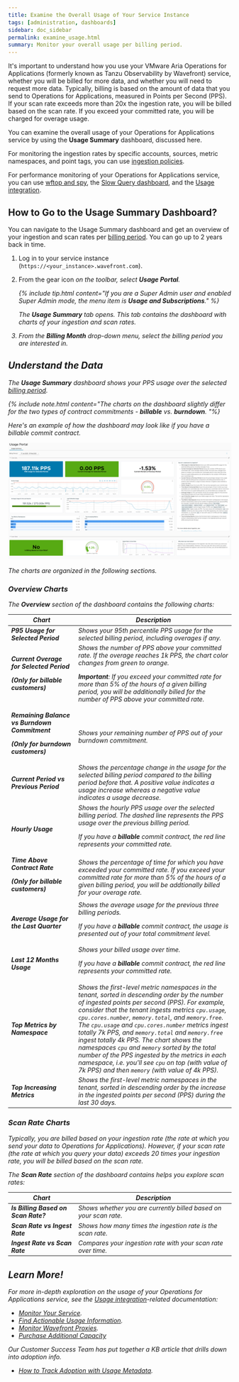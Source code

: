 ```yaml
---
title: Examine the Overall Usage of Your Service Instance
tags: [administration, dashboards]
sidebar: doc_sidebar
permalink: examine_usage.html
summary: Monitor your overall usage per billing period.
---
```


It's important to understand how you use your VMware Aria Operations for Applications (formerly known as Tanzu Observability by Wavefront) service, whether you will be billed for more data, and whether you will need to request more data. Typically, billing is based on the amount of data that you send to Operations for Applications, measured in Points per Second (PPS). If your scan rate exceeds more than 20x the ingestion rate, you will be billed based on the scan rate. If you exceed your committed rate, you will be charged for overage usage.

You can examine the overall usage of your Operations for Applications service by using the **Usage Summary** dashboard, discussed here.

For monitoring the ingestion rates by specific accounts, sources, metric namespaces, and point tags, you can use [ingestion policies](ingestion_policies.html).

For performance monitoring of your Operations for Applications service, you can use [wftop and spy](wavefront_monitoring_spy.html), the [Slow Query dashboard](monitoring_overview.html#find-slow-queries-and-improve-dashboard-response), and the [Usage integration](wavefront_monitoring.html).

## How to Go to the Usage Summary Dashboard?

You can navigate to the Usage Summary dashboard and get an overview of your ingestion and scan rates per [billing period](glossary.html#b). You can go up to 2 years back in time.

1. Log in to your service instance (`https://<your_instance>.wavefront.com`).
1. From the gear icon <i class="fa fa-cog"/> on the toolbar, select **Usage Portal**.

    {% include tip.html content="If you are a Super Admin user and enabled Super Admin mode, the menu item is **Usage and Subscriptions**." %}
    
    The **Usage Summary** tab opens. This tab contains the dashboard with charts of your ingestion and scan rates.
1. From the **Billing Month** drop-down menu, select the billing period you are interested in.
   
   
## Understand the Data

The **Usage Summary** dashboard shows your PPS usage over the selected [billing period](glossary.html#b).

{% include note.html content="The charts on the dashboard slightly differ for the two types of contract commitments - **billable** vs. **burndown**. "%}

Here's an example of how the dashboard may look like if you have a billable commit contract.

![Example of the Usage Summary dashboard](images/usage_overview.png)

The charts are organized in the following sections.

### Overview Charts

The **Overview** section of the dashboard contains the following charts:

<table style="width: 100%;">
<tbody>
<thead>
<tr><th width="30%">Chart</th><th width="70%">Description</th></tr>
</thead>
<tr>
<td><strong>P95 Usage for Selected Period</strong></td>
<td>Shows your 95th percentile PPS usage for the selected billing period, including overages if any.</td></tr>
<tr>
<td><strong>Current Overage for Selected Period</strong>
<p><strong><i>(Only for billable customers)</i></strong></p></td>
<td>Shows the number of PPS above your committed rate. If the overage reaches 1k PPS, the chart color changes from green to orange.
<p><strong>Important</strong>: If you exceed your committed rate for more than 5% of the hours of a given billing period, you will be additionally billed for the number of PPS above your committed rate.</p></td>
</tr>
<tr>
<td><strong>Remaining Balance vs Burndown Commitment</strong>
<p><strong><i>(Only for burndown customers)</i></strong></p></td>
<td>Shows your remaining number of PPS out of your burndown commitment. </td>
</tr>
<tr>
<td><strong>Current Period vs Previous Period</strong></td>
<td>Shows the percentage change in the usage for the selected billing period compared to the billing period before that. A positive value indicates a usage increase whereas a negative value indicates a usage decrease.</td>
</tr>
<tr>
<td><strong>Hourly Usage</strong></td>
<td>Shows the hourly PPS usage over the selected billing period. The dashed line represents the PPS usage over the previous billing period.
<p>If you have a <strong><i>billable</i></strong> commit contract, the red line represents your committed rate.</p></td>
</tr>
<tr>
<td><strong>Time Above Contract Rate</strong>
<p><strong><i>(Only for billable customers)</i></strong></p></td>
<td>Shows the percentage of time for which you have exceeded your committed rate. If you exceed your committed rate for more than 5% of the hours of a given billing period, you will be addtionally billed for your overage rate.</td>
</tr>
<tr>
<td><strong>Average Usage for the Last Quarter</strong></td>
<td>Shows the average usage for the previous three billing periods.
<p>If you have a <strong><i>billable</i></strong> commit contract, the usage is presented out of your total commitment level.</p></td>
</tr>
<tr>
<td><strong>Last 12 Months Usage</strong></td>
<td>Shows your billed usage over time.
<p>If you have a <strong><i>billable</i></strong> commit contract, the red line represents your committed rate.</p></td>
</tr>
<tr>
<td><strong>Top Metrics by Namespace</strong></td>
<td>Shows the first-level metric namespaces in the tenant, sorted in descending order by the number of ingested points per second (PPS).  For example, consider that the tenant ingests metrics <code>cpu.usage</code>, <code>cpu.cores.number</code>, <code>memory.total</code>, and <code>memory.free</code>. The <code>cpu.usage</code> and <code>cpu.cores.number</code> metrics ingest totally 7k PPS, and <code>memory.total</code> and <code>memory.free</code> ingest totally 4k PPS. The chart shows the namespaces <code>cpu</code> and <code>memory</code> sorted by the total number of the PPS ingested by the metrics in each namespace, i.e. you'll see <code>cpu</code> on top (with value of 7k PPS) and then <code>memory</code> (with value of 4k PPS).</td>
</tr>
<tr>
<td><strong>Top Increasing Metrics</strong></td>
<td>Shows the first-level metric namespaces in the tenant, sorted in descending order by the increase in the ingested points per second (PPS) during the last 30 days.</td>
</tr>
</tbody>
</table>

### Scan Rate Charts

Typically, you are billed based on your ingestion rate (the rate at which you send your data to Operations for Applications). However, if your scan rate (the rate at which you query your data) exceeds 20 times your ingestion rate, you will be billed based on the scan rate.

The **Scan Rate** section of the dashboard contains helps you explore scan rates:

<table style="width: 100%;">
<tbody>
<thead>
<tr><th width="30%">Chart</th><th width="70%">Description</th></tr>
</thead>
<tr>
<td><strong>Is Billing Based on Scan Rate?</strong></td>
<td>Shows whether you are currently billed based on your scan rate.</td></tr>
<tr>
<td><strong>Scan Rate vs Ingest Rate</strong></td>
<td>Shows how many times the ingestion rate is the scan rate.</td>
</tr>
<tr>
<td><strong>Ingest Rate vs Scan Rate</strong></td>
<td>Compares your ingestion rate with your scan rate over time.</td>
</tr>
</tbody>
</table>
    
## Learn More!

For more in-depth exploration on the usage of your Operations for Applications service, see the [Usage integration](system.html)-related documentation: 

* [Monitor Your Service](wavefront_monitoring.html).
* [Find Actionable Usage Information](wavefront_usage_info.html).
* [Monitor Wavefront Proxies](monitoring_proxies.html).
* [Purchase Additional Capacity](purchase_additional_capacity.html)

Our Customer Success Team has put together a KB article that drills down into adoption info.

* [How to Track Adoption with Usage Metadata](https://tanzu.vmware.com/content/blog/how-to-track-wavefront-adoption-with-usage-metadata).
